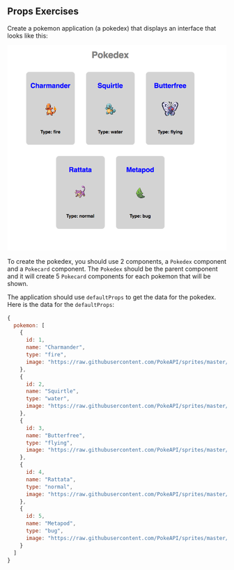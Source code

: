 ## Props Exercises

Create a pokemon application (a pokedex) that displays an interface that looks like this:

![Pokemon Pokedex](./pokedex.png)

To create the pokedex, you should use 2 components, a `Pokedex` component and a `Pokecard` component.  The `Pokedex` should be the parent component and it will create 5 `Pokecard` components for each pokemon that will be shown.

The application should use `defaultProps` to get the data for the pokedex. Here is the data for the `defaultProps`:

```js
{
  pokemon: [
    {
      id: 1,
      name: "Charmander",
      type: "fire",
      image: "https://raw.githubusercontent.com/PokeAPI/sprites/master/sprites/pokemon/4.png"
    },
    {
      id: 2,
      name: "Squirtle",
      type: "water",
      image: "https://raw.githubusercontent.com/PokeAPI/sprites/master/sprites/pokemon/7.png"
    },
    {
      id: 3,
      name: "Butterfree",
      type: "flying",
      image: "https://raw.githubusercontent.com/PokeAPI/sprites/master/sprites/pokemon/12.png"
    },
    {
      id: 4,
      name: "Rattata",
      type: "normal",
      image: "https://raw.githubusercontent.com/PokeAPI/sprites/master/sprites/pokemon/19.png"
    },
    {
      id: 5,
      name: "Metapod",
      type: "bug",
      image: "https://raw.githubusercontent.com/PokeAPI/sprites/master/sprites/pokemon/11.png"
    }
  ]
}
```